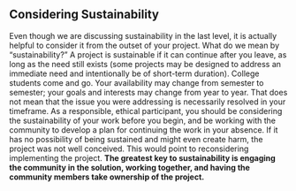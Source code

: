 ## Considering Sustainability

Even though we are discussing sustainability in the last level, it is actually helpful to consider it from the outset of your project. What do we mean by “sustainability?” A project is sustainable if it can continue after you leave, as long as the need still exists (some projects may be designed to address an immediate need and intentionally be of short-term duration). College students come and go. Your availability may change from semester to semester; your goals and interests may change from year to year. That does not mean that the issue you were addressing is necessarily resolved in your timeframe. As a responsible, ethical participant, you should be considering the sustainability of your work before you begin, and be working with the community to develop a plan for continuing the work in your absence. If it has no possibility of being sustained and might even create harm, the project was not well conceived. This would point to reconsidering implementing the project. __The greatest key to sustainability is engaging the community in the solution, working together, and having the community members take ownership of the project.__
